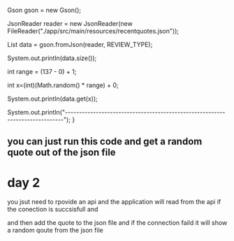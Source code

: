 Gson gson = new Gson();

JsonReader reader = new JsonReader(new FileReader("./app/src/main/resources/recentquotes.json"));

List<qout> data = gson.fromJson(reader, REVIEW_TYPE);

System.out.println(data.size());

int range = (137 - 0) + 1;

int x=(int)(Math.random() * range) + 0;

System.out.println(data.get(x));

System.out.println("-----------------------------------------------------------------------------");
}

## you can just run this code and get a random quote out of the json file

# day 2 

you jsut need to rpovide an api and the application will read from the api if the conection is succsisfull and 

and then add the quote to the json file and if the connection faild it will show a random qoute from the json file